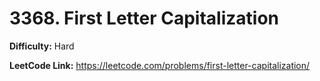 # 3368. First Letter Capitalization

**Difficulty:** Hard

**LeetCode Link:** https://leetcode.com/problems/first-letter-capitalization/

